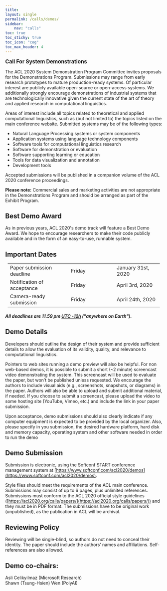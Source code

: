 ```yaml
---
title: 
layout: single
permalink: /calls/demos/
sidebar: 
    nav: "calls"
toc: true
toc_sticky: true
toc_icon: "cog"
toc_max_header: 4
---
```


<span style="font-weight: bolder;font-size: larger;">Call For System Demonstrations</span>

The ACL 2020 System Demonstration Program Committee invites proposals for the Demonstrations Program. Submissions may range from early research prototypes to mature production-ready systems. Of particular interest are publicly available open-source or open-access systems. We additionally strongly encourage demonstrations of industrial systems that are technologically innovative given the current state of the art of theory and applied research in computational linguistics.

Areas of interest include all topics related to theoretical and applied computational linguistics, such as (but not limited to) the topics listed on the main conference website. Submitted systems may be of the following types:

- Natural Language Processing systems or system components
- Application systems using language technology components
- Software tools for computational linguistics research
- Software for demonstration or evaluation
- Software supporting learning or education
- Tools for data visualization and annotation
- Development tools

Accepted submissions will be published in a companion volume of the ACL 2020 conference proceedings.

<b>Please note:</b> Commercial sales and marketing activities are not appropriate in the Demonstrations Program and should be arranged as part of the Exhibit Program.


## Best Demo Award

As in previous years, ACL 2020's demo track will feature a Best Demo Award. We hope to encourage researchers to make their code publicly available and in the form of an easy-to-use, runnable system.

## Important Dates

<center>
<table style="width: 97%">
    <tbody>
        <tr>
            <td style="width: 40%;">Paper submission deadline</td>
            <td style="width: 30%;">Friday</td>
            <td>January 31st, 2020</td>
        </tr>
        <tr>
            <td>Notification of acceptance</td>
            <td>Friday</td>
            <td>April 3rd, 2020</td>
        </tr>
        <tr>
          <td>Camera-ready submission</td>
          <td>Friday</td>
          <td>April 24th, 2020</td>
        </tr>        
</tbody>
</table>
</center>
<h5>All deadlines are 11.59 pm <a target="_blank" href="https://www.timeanddate.com/time/zone/timezone/utc-12">UTC -12h</a> ("anywhere on Earth").</h5>

## Demo Details

Developers should outline the design of their system and provide sufficient details to allow the evaluation of its validity, quality, and relevance to computational linguistics.

Pointers to web sites running a demo preview will also be helpful. For non web-based demos, it is possible to submit a short (~2 minute) screencast video demonstrating the system. This screencast will be used to evaluate the paper, but won’t be published unless requested. We encourage the authors to include visual aids (e.g., screenshots, snapshots, or diagrams) in the paper. Authors will also be able to upload and submit additional material, if needed.  If you choose to submit a screencast, please upload the video to some hosting site (YouTube, Vimeo, etc.) and include the link in your paper submission.

Upon acceptance, demo submissions should also clearly indicate if any computer equipment is expected to be provided by the local organizer. Also, please specify in you submission, the desired hardware platform, hard disk and memory capacity, operating system and other software needed in order to run the demo

## Demo Submission

Submission is electronic, using the Softconf START conference management system at [https://www.softconf.com/acl2020/demos](https://www.softconf.com/acl2020/demos).

Style files should meet the requirements of the ACL main conference. Submissions may consist of up to 6 pages, plus unlimited references. Submissions must conform to the ACL 2020 official style guidelines ([https://acl2020.org/calls/papers/](https://acl2020.org/calls/papers/)) and they must be in PDF format. The submissions have to be original work (unpublished), as the publication in ACL will be archival.


## Reviewing Policy

Reviewing will be single-blind, so authors do not need to conceal their identity. The paper should include the authors’ names and affiliations. Self-references are also allowed.


## Demo co-chairs:

Asli Celikyilmaz (Microsoft Research) <br/>
Shawn (Tsung-Hsien) Wen (PolyAI)
